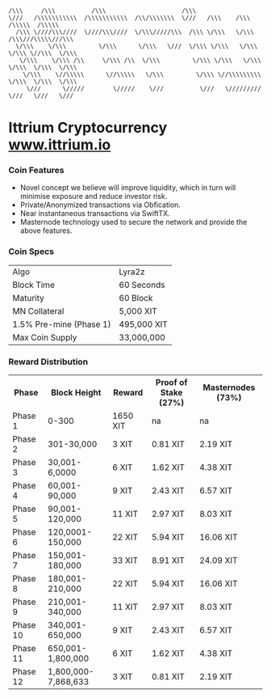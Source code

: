 
    /\\\     /\\\          /\\\                     /\\\                                         
    \///   /\\\\\\\\\\\  /\\\\\\\\\\\  /\\/\\\\\\\  \///   /\\\    /\\\    /\\\\\  /\\\\\        
      /\\\ \////\\\////  \////\\\////  \/\\\/////\\\  /\\\ \/\\\   \/\\\  /\\\///\\\\\///\\\     
      \/\\\    \/\\\         \/\\\      \/\\\   \///  \/\\\ \/\\\   \/\\\ \/\\\ \//\\\  \/\\\    
       \/\\\    \/\\\ /\\     \/\\\ /\\  \/\\\         \/\\\ \/\\\   \/\\\ \/\\\  \/\\\  \/\\\   
        \/\\\    \//\\\\\      \//\\\\\   \/\\\         \/\\\ \//\\\\\\\\\  \/\\\  \/\\\  \/\\\  
         \///      \/////        \/////    \///          \///   \/////////   \///   \///   \///  


# Ittrium Cryptocurrency www.ittrium.io

### Coin Features
- Novel concept we believe will improve liquidity, which in turn will minimise exposure and reduce investor risk.
- Private/Anonymized transactions via Obfication.  
- Near instantaneous transactions via SwiftTX.
- Masternode technology used to secure the network and provide the above features.

### Coin Specs
<table>
<tr><td>Algo</td><td>Lyra2z</td></tr>
<tr><td>Block Time</td><td>60 Seconds</td></tr>
<tr><td>Maturity</td><td>60 Block</td></tr>
<tr><td>MN Collateral</td><td>5,000 XIT</td></tr>
<tr><td>1.5% Pre-mine (Phase 1)</td><td>495,000 XIT</td></tr>
<tr><td>Max Coin Supply</td><td>33,000,000</td></tr>
</table>

### Reward Distribution

<table>
<th>Phase</th><th>Block Height</th><th>Reward</th><th>Proof of Stake (27%)</th><th>Masternodes (73%)</th>
<tr><td>Phase 1</td><td>0-300</td><td>1650 XIT</td><td>na</td><td>na</td></tr>
<tr><td>Phase 2</td><td>301-30,000</td><td>3 XIT</td><td>0.81 XIT</td><td>2.19 XIT</td></tr>   
<tr><td>Phase 3</td><td>30,001-6,0000</td><td>6 XIT</td><td>1.62 XIT</td><td>4.38 XIT</td></tr>
<tr><td>Phase 4</td><td>60,001-90,000</td><td>9 XIT</td><td>2.43 XIT</td><td>6.57 XIT</td></tr>   
<tr><td>Phase 5</td><td>90,001-120,000</td><td>11 XIT</td><td>2.97 XIT</td><td>8.03 XIT</td></tr>
<tr><td>Phase 6</td><td>120,0001-150,000</td><td>22 XIT</td><td>5.94 XIT</td><td>16.06 XIT</td></tr>
<tr><td>Phase 7</td><td>150,001-180,000</td><td>33 XIT</td><td>8.91 XIT</td><td>24.09 XIT</td></tr>
<tr><td>Phase 8</td><td>180,001-210,000</td><td>22 XIT</td><td>5.94 XIT</td><td>16.06 XIT</td></tr>
<tr><td>Phase 9</td><td>210,001-340,000</td><td>11 XIT</td><td>2.97 XIT</td><td>8.03 XIT</td></tr>
<tr><td>Phase 10</td><td>340,001-650,000</td><td>9 XIT</td><td>2.43 XIT</td><td>6.57 XIT</td></tr>
<tr><td>Phase 11</td><td>650,001-1,800,000</td><td>6 XIT</td><td>1.62 XIT</td><td>4.38 XIT</td></tr>
<tr><td>Phase 12</td><td>1,800,000-7,868,633</td><td>3 XIT</td><td>0.81 XIT</td><td>2.19 XIT</td></tr>

